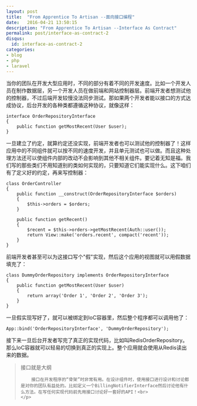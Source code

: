 ```yaml
---
layout: post
title:  "From Apprentice To Artisan --面向接口编程"
date:   2016-04-21 13:50:15
description: "From Apprentice To Artisan --Interface As Contract"
permalink: post/interface-as-contract-2
disqus:
  id: interface-as-contract-2
categories:
- blog
- php
- laravel
---
```


当你的团队在开发大型应用时，不同的部分有着不同的开发速度。比如一个开发人员在制作数据层，另一个开发人员在做前端和网站控制器层。前端开发者想测试他的控制器，不过后端开发较慢没法同步测试。那如果两个开发者能以接口的方式达成协议，后台开发的各种类都遵循这种协议，就像这样：<br>

```
interface OrderRepositoryInterface 
{
    public function getMostRecent(User $user);
}
```

一旦建立了约定，就算约定还没实现，前端开发者也可以测试他的控制器了！这样应用中的不同组件就可以按不同的速度开发，并且单元测试也可以做。而且这种处理方法还可以使组件内部的改动不会影响到其他不相关组件。要记着无知是福。我们写的那些类们不用知道别的类如何实现的，只要知道它们能实现什么。这下咱们有了定义好的约定，再来写控制器：<br>

```
class OrderController 
{
    public function __construct(OrderRepositoryInterface $orders)
    {
        $this->orders = $orders;
    }
    
    public function getRecent()
    {
        $recent = $this->orders->getMostRecent(Auth::user());
        return View::make('orders.recent', compact('recent'));
    }
}
```

前端开发者甚至可以为这接口写个"假"实现，然后这个应用的视图就可以用假数据填充了：<br>

```
class DummyOrderRepository implements OrderRepositoryInterface 
{
    public function getMostRecent(User $user)
    {
        return array('Order 1', 'Order 2', 'Order 3');
    }
}
```

一旦假实现写好了，就可以被绑定到IoC容器里，然后整个程序都可以调用他了：<br>

```
App::bind('OrderRepositoryInterface', 'DummyOrderRepository');
```

接下来一旦后台开发者写完了真正的实现代码，比如叫RedisOrderRepository。那么IoC容器就可以轻易的切换到真正的实现上。整个应用就会使用从Redis读出来的数据。<br>

<blockquote>
	<p>
		接口就是大纲<br>

		接口在开发程序的“骨架”时非常有用。在设计组件时，使用接口进行设计和讨论都是对你的团队有益处的。比如定义一个BillingNotifierInterface然后讨论他有什么方法。在写任何实现代码前先用接口讨论好一套好的API！<br>
	</p>
</blockquote>